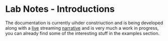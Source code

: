 # Lab Notes - Introductions

The documentation is currently uihder constriuction and is being developed along with a [live](https://www.twitch.tv/folknology) streaming [narrative](https://www.youtube.com/playlist?list=PLXS9jyX9czzqn4HU2mEmoEFxpgIv1Dvy7) and is very much a work in progress, you can already find some of the interesting stuff in the examples section.